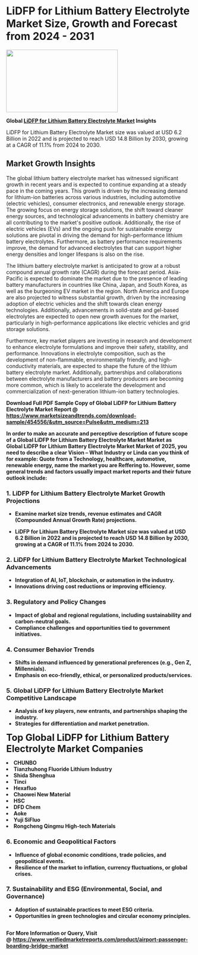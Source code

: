 <H1>LiDFP for Lithium Battery Electrolyte Market Size, Growth and Forecast from 2024 - 2031</H1><img class="aligncenter size-medium wp-image-584254" src="https://thirdeyenews.in/wp-content/uploads/2024/09/Global-Market-Research-300x168.jpeg" alt="" width="300" height="168" /><p><strong>Global&nbsp;<a href="https://www.marketsizeandtrends.com/download-sample/454556/&amp;utm_source=Pulse&amp;utm_medium=213">LiDFP for Lithium Battery Electrolyte Market</a> Insights</strong></p><p>LiDFP for Lithium Battery Electrolyte Market size was valued at USD 6.2 Billion in 2022 and is projected to reach USD 14.8 Billion by 2030, growing at a CAGR of 11.1% from 2024 to 2030.</p><p><h2>Market Growth Insights</h2> <p>The global lithium battery electrolyte market has witnessed significant growth in recent years and is expected to continue expanding at a steady pace in the coming years. This growth is driven by the increasing demand for lithium-ion batteries across various industries, including automotive (electric vehicles), consumer electronics, and renewable energy storage. The growing focus on energy storage solutions, the shift toward cleaner energy sources, and technological advancements in battery chemistry are all contributing to the market's positive outlook. Additionally, the rise of electric vehicles (EVs) and the ongoing push for sustainable energy solutions are pivotal in driving the demand for high-performance lithium battery electrolytes. Furthermore, as battery performance requirements improve, the demand for advanced electrolytes that can support higher energy densities and longer lifespans is also on the rise.</p> <p><strong></strong></p> <p>The lithium battery electrolyte market is anticipated to grow at a robust compound annual growth rate (CAGR) during the forecast period. Asia-Pacific is expected to dominate the market due to the presence of leading battery manufacturers in countries like China, Japan, and South Korea, as well as the burgeoning EV market in the region. North America and Europe are also projected to witness substantial growth, driven by the increasing adoption of electric vehicles and the shift towards clean energy technologies. Additionally, advancements in solid-state and gel-based electrolytes are expected to open new growth avenues for the market, particularly in high-performance applications like electric vehicles and grid storage solutions.</p> <p>Furthermore, key market players are investing in research and development to enhance electrolyte formulations and improve their safety, stability, and performance. Innovations in electrolyte composition, such as the development of non-flammable, environmentally friendly, and high-conductivity materials, are expected to shape the future of the lithium battery electrolyte market. Additionally, partnerships and collaborations between electrolyte manufacturers and battery producers are becoming more common, which is likely to accelerate the development and commercialization of next-generation lithium-ion battery technologies.</p> <p><strong></p><p><span class=""><strong>Download Full PDF Sample Copy of Global LiDFP for Lithium Battery Electrolyte Market Report</strong> @ <a href="https://www.marketsizeandtrends.com/download-sample/454556/&amp;utm_source=Pulse&amp;utm_medium=213" target="_blank">https://www.marketsizeandtrends.com/download-sample/454556/&amp;utm_source=Pulse&amp;utm_medium=213</a></span></p><p>In order to make an accurate and perceptive description of future scope of a Global&nbsp;LiDFP for Lithium Battery Electrolyte Market Market as Global&nbsp;LiDFP for Lithium Battery Electrolyte Market Market of 2025, you need to describe a clear Vision &ndash; What Industry or Linda can you think of for example: Quote from a Technology, healthcare, automotive, renewable energy, name the market you are Reffering to. However, some general trends and factors usually impact market reports and their future outlook include:</p><h3>1.&nbsp;<strong>LiDFP for Lithium Battery Electrolyte Market Growth Projections</strong></h3><ul><li>Examine market size trends, revenue estimates and CAGR (Compounded Annual Growth Rate) projections.</li><li><p>LiDFP for Lithium Battery Electrolyte Market size was valued at USD 6.2 Billion in 2022 and is projected to reach USD 14.8 Billion by 2030, growing at a CAGR of 11.1% from 2024 to 2030.</p></li></ul><h3>2.&nbsp;<strong>LiDFP for Lithium Battery Electrolyte Market Technological Advancements</strong></h3><ul><li>Integration of AI, IoT, blockchain, or automation in the industry.</li><li>Innovations driving cost reductions or improving efficiency.</li></ul><h3>3.&nbsp;<strong>Regulatory and Policy Changes</strong></h3><ul><li>Impact of global and regional regulations, including sustainability and carbon-neutral goals.</li><li>Compliance challenges and opportunities tied to government initiatives.</li></ul><h3>4.&nbsp;<strong>Consumer Behavior Trends</strong></h3><ul><li>Shifts in demand influenced by generational preferences (e.g., Gen Z, Millennials).</li><li>Emphasis on eco-friendly, ethical, or personalized products/services.</li></ul><h3>5.&nbsp;<strong>Global LiDFP for Lithium Battery Electrolyte Market Competitive Landscape</strong></h3><ul><li>Analysis of key players, new entrants, and partnerships shaping the industry.</li><li>Strategies for differentiation and market penetration.</li></ul><p data-pm-slice="1 1 []"><span style="color: inherit; font-family: inherit; font-size: 25px;">Top Global LiDFP for Lithium Battery Electrolyte Market Companies</span></p><div class="" data-test-id=""><p><li>CHUNBO</li><li> Tianzhuhong Fluoride Lithium Industry</li><li> Shida Shenghua</li><li> Tinci</li><li> Hexafluo</li><li> Chaowei New Material</li><li> HSC</li><li> DFD Chem</li><li> Aoke</li><li> Yuji SiFluo</li><li> Rongcheng Qingmu High-tech Materials</li></p></div><h3>6.&nbsp;<strong>Economic and Geopolitical Factors</strong></h3><ul><li>Influence of global economic conditions, trade policies, and geopolitical events.</li><li>Resilience of the market to inflation, currency fluctuations, or global crises.</li></ul><h3>7.&nbsp;<strong>Sustainability and ESG (Environmental, Social, and Governance)</strong></h3><ul><li>Adoption of sustainable practices to meet ESG criteria.</li><li>Opportunities in green technologies and circular economy principles.</li></ul><h2><strong style="font-size: 14px;">For More Information or Query, Visit @&nbsp;</strong><a style="background-color: #ffffff; font-size: 14px;" href="https://www.marketsizeandtrends.com/report/lidfp-for-lithium-battery-electrolyte-market/" target="_blank">https://www.verifiedmarketreports.com/product/airport-passenger-boarding-bridge-market</a></h2>
